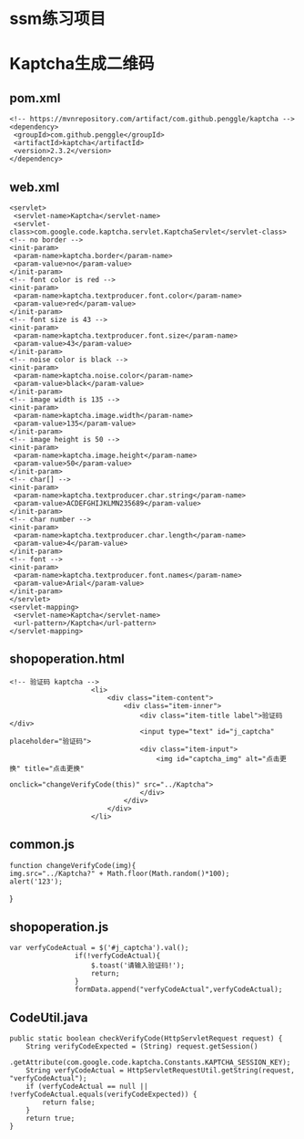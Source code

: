 # ssm练习项目 
# Kaptcha生成二维码 
## pom.xml  
	<!-- https://mvnrepository.com/artifact/com.github.penggle/kaptcha -->
	<dependency>
	 <groupId>com.github.penggle</groupId>
	 <artifactId>kaptcha</artifactId>
	 <version>2.3.2</version>
	</dependency>
## web.xml
	<servlet>
	 <servlet-name>Kaptcha</servlet-name>
	 <servlet-class>com.google.code.kaptcha.servlet.KaptchaServlet</servlet-class>
	<!-- no border -->
	<init-param>
	 <param-name>kaptcha.border</param-name>
	 <param-value>no</param-value>
	</init-param>
	<!-- font color is red -->
	<init-param>
	 <param-name>kaptcha.textproducer.font.color</param-name>
	 <param-value>red</param-value>
	</init-param>
	<!-- font size is 43 -->
	<init-param>
	 <param-name>kaptcha.textproducer.font.size</param-name>
	 <param-value>43</param-value>
	</init-param>
	<!-- noise color is black -->
	<init-param>
	 <param-name>kaptcha.noise.color</param-name>
	 <param-value>black</param-value>
	</init-param>
	<!-- image width is 135 -->
	<init-param>
	 <param-name>kaptcha.image.width</param-name>
	 <param-value>135</param-value>
	</init-param>
	<!-- image height is 50 -->
	<init-param>
	 <param-name>kaptcha.image.height</param-name>
	 <param-value>50</param-value>
	</init-param>
	<!-- char[] -->
	<init-param>
	 <param-name>kaptcha.textproducer.char.string</param-name>
	 <param-value>ACDEFGHIJKLMN235689</param-value>
	</init-param>
	<!-- char number -->
	<init-param>
	 <param-name>kaptcha.textproducer.char.length</param-name>
	 <param-value>4</param-value>
	</init-param>
	<!-- font -->
	<init-param>
	 <param-name>kaptcha.textproducer.font.names</param-name>
	 <param-value>Arial</param-value>
	</init-param>
	</servlet>
	<servlet-mapping>
	 <servlet-name>Kaptcha</servlet-name>
	 <url-pattern>/Kaptcha</url-pattern>
	</servlet-mapping>
## shopoperation.html
	<!-- 验证码 kaptcha -->
						<li>
							<div class="item-content">
								<div class="item-inner">
									<div class="item-title label">验证码</div>
									<input type="text" id="j_captcha" placeholder="验证码">
									<div class="item-input">
										<img id="captcha_img" alt="点击更换" title="点击更换"
											onclick="changeVerifyCode(this)" src="../Kaptcha">
									</div>
								</div>
							</div>
						</li>
## common.js
	function changeVerifyCode(img){
	img.src="../Kaptcha?" + Math.floor(Math.random()*100);
	alert('123');
}

## shopoperation.js
	var verfyCodeActual = $('#j_captcha').val();
					if(!verfyCodeActual){
						$.toast('请输入验证码!');
						return;
					}
					formData.append("verfyCodeActual",verfyCodeActual);
## CodeUtil.java
	public static boolean checkVerifyCode(HttpServletRequest request) {
		String verifyCodeExpected = (String) request.getSession()
				.getAttribute(com.google.code.kaptcha.Constants.KAPTCHA_SESSION_KEY);
		String verfyCodeActual = HttpServletRequestUtil.getString(request, "verfyCodeActual");
		if (verfyCodeActual == null || !verfyCodeActual.equals(verifyCodeExpected)) {
			return false;	
		}
		return true;
	}
		